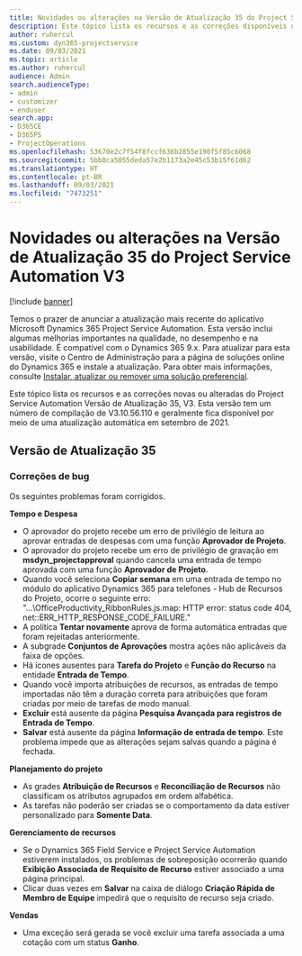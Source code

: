 ```yaml
---
title: Novidades ou alterações na Versão de Atualização 35 do Project Service Automation V3
description: Este tópico lista os recursos e as correções disponíveis na Versão de Atualização 35 do Microsoft Dynamics 365 Project Service Automation, V3.
author: ruhercul
ms.custom: dyn365-projectservice
ms.date: 09/03/2021
ms.topic: article
ms.author: ruhercul
audience: Admin
search.audienceType:
- admin
- customizer
- enduser
search.app:
- D365CE
- D365PS
- ProjectOperations
ms.openlocfilehash: 53670e2c7f54f8fccf636b2855e190f5f85c6068
ms.sourcegitcommit: 5bb8ca5055deda57e2b1173a2e45c53b15f61d62
ms.translationtype: HT
ms.contentlocale: pt-BR
ms.lasthandoff: 09/03/2021
ms.locfileid: "7473251"
---
```

# <a name="whats-new-or-changed-in-project-service-automation-update-release-35-v3"></a>Novidades ou alterações na Versão de Atualização 35 do Project Service Automation V3

[!include [banner](../includes/psa-now-project-operations.md)]

Temos o prazer de anunciar a atualização mais recente do aplicativo Microsoft Dynamics 365 Project Service Automation. Esta versão inclui algumas melhorias importantes na qualidade, no desempenho e na usabilidade. É compatível com o Dynamics 365 9.x. Para atualizar para esta versão, visite o Centro de Administração para a página de soluções online do Dynamics 365 e instale a atualização. Para obter mais informações, consulte [Instalar, atualizar ou remover uma solução preferencial](/power-platform/admin/install-remove-preferred-solution).

Este tópico lista os recursos e as correções novas ou alteradas do Project Service Automation Versão de Atualização 35, V3. Esta versão tem um número de compilação de V3.10.56.110 e geralmente fica disponível por meio de uma atualização automática em setembro de 2021.

## <a name="update-release-35"></a>Versão de Atualização 35

### <a name="bug-fixes"></a>Correções de bug

Os seguintes problemas foram corrigidos.

**Tempo e Despesa**

- O aprovador do projeto recebe um erro de privilégio de leitura ao aprovar entradas de despesas com uma função **Aprovador de Projeto**.
- O aprovador do projeto recebe um erro de privilégio de gravação em **msdyn_projectapproval** quando cancela uma entrada de tempo aprovada com uma função **Aprovador de Projeto**.
- Quando você seleciona **Copiar semana** em uma entrada de tempo no módulo do aplicativo Dynamics 365 para telefones - Hub de Recursos do Projeto, ocorre o seguinte erro: "...\OfficeProductivity_RibbonRules.js.map: HTTP error: status code 404, net::ERR_HTTP_RESPONSE_CODE_FAILURE."
- A política **Tentar novamente** aprova de forma automática entradas que foram rejeitadas anteriormente.
- A subgrade **Conjuntos de Aprovações** mostra ações não aplicáveis da faixa de opções.
- Há ícones ausentes para **Tarefa do Projeto** e **Função do Recurso** na entidade **Entrada de Tempo**.
- Quando você importa atribuições de recursos, as entradas de tempo importadas não têm a duração correta para atribuições que foram criadas por meio de tarefas de modo manual.
- **Excluir** está ausente da página **Pesquisa Avançada para registros de Entrada de Tempo**.
- **Salvar** está ausente da página **Informação de entrada de tempo**. Este problema impede que as alterações sejam salvas quando a página é fechada.

**Planejamento do projeto**

- As grades **Atribuição de Recursos** e **Reconciliação de Recursos** não classificam os atributos agrupados em ordem alfabética.
- As tarefas não poderão ser criadas se o comportamento da data estiver personalizado para **Somente Data**.

**Gerenciamento de recursos**

- Se o Dynamics 365 Field Service e Project Service Automation estiverem instalados, os problemas de sobreposição ocorrerão quando **Exibição Associada de Requisito de Recurso** estiver associado a uma página principal.
- Clicar duas vezes em **Salvar** na caixa de diálogo **Criação Rápida de Membro de Equipe** impedirá que o requisito de recurso seja criado.

**Vendas**

- Uma exceção será gerada se você excluir uma tarefa associada a uma cotação com um status **Ganho**.
